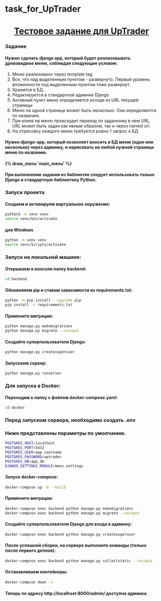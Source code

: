 # task_for_UpTrader

<h1 align="center"><a target="_blank" href="">Тестовое задание для UpTrader</a></h1>

### Задание
#### Нужно сделать django app, который будет реализовывать древовидное меню, соблюдая следующие условия:
1) Меню реализовано через template tag
2) Все, что над выделенным пунктом - развернуто. Первый уровень вложенности под выделенным пунктом тоже развернут.
3) Хранится в БД.
4) Редактируется в стандартной админке Django
5) Активный пункт меню определяется исходя из URL текущей страницы
6) Меню на одной странице может быть несколько. Они определяются по названию.
7) При клике на меню происходит переход по заданному в нем URL. URL может быть задан как явным образом, так и через named url.
8) На отрисовку каждого меню требуется ровно 1 запрос к БД

#### Нужен django-app, который позволяет вносить в БД меню (одно или несколько) через админку, и нарисовать на любой нужной странице меню по названию.
#### {% draw_menu 'main_menu' %}
#### При выполнении задания из библиотек следует использовать только Django и стандартную библиотеку Python.


### Запуск проекта
#### Создаем и активируем виртуальное окружение:
```bash
python3 -m venv venv
source venv/bin/activate
```
#### для Windows
```bash
python -m venv venv
source venv/Scripts/activate
```

### Запуск на локальной машине:
#### Открываем в консоли папку backend:
```bash
cd backend
```

#### Обновиляем pip и ставим зависимости из requirements.txt:
```bash
python -m pip install --upgrade pip
pip install -r requirements.txt
```

#### Примените миграции:
```bash
python manage.py makemigrations
python manage.py migrate --noinput
```

#### Создайте суперпользователя Django:
```bash
python manage.py createsuperuser
```

#### Запускаем сервер:
```bash
python manage.py runserver
```

### Для запуска в Docker:
#### Переходим в папку с файлом docker-compose.yaml:
```bash
cd docker
```

### Перед запуском сервера, необходимо создать .env
### Ниже представлены параметры по умолчанию.
```bash
POSTGRES_HOST=localhost
POSTGRES_PORT=5432
POSTGRES_USER=app_username
POSTGRES_PASSWORD=uptrader
POSTGRES_DB=app_db
DJANGO_SETTINGS_MODULE=menu.settings
```

#### Запуск docker-compose:
```bash
docker-compose up -d --build
```

#### Примените миграции:
```bash
docker-compose exec backend python manage.py makemigrations
docker-compose exec backend python manage.py migrate --noinput
```

#### Создайте суперпользователя Django для входа в админку:
```bash
docker-compose exec backend python manage.py createsuperuser
```

#### После успешной сборки, на сервере выполните команды (только после первого деплоя):
```bash
docker-compose exec backend python manage.py collectstatic --noinput
```

#### Останавливаем контейнеры:
```bash
docker-compose down -v
```

#### Теперь по адресу http://localhost:8000/admin/ доступна админка.

